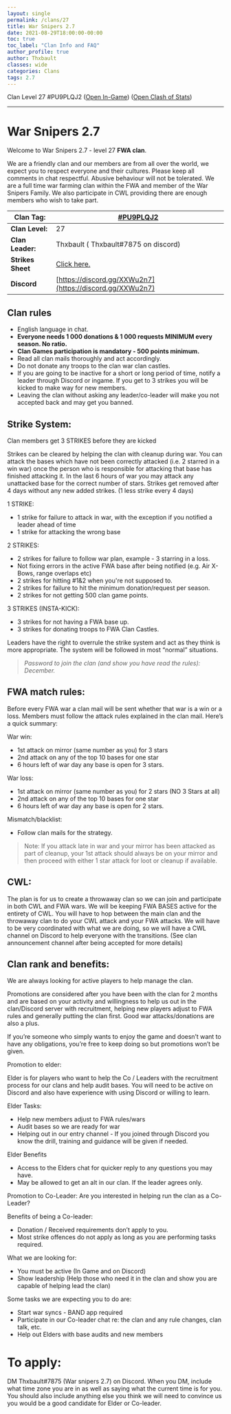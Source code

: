 ```yaml
---
layout: single
permalink: /clans/27
title: War Snipers 2.7
date: 2021-08-29T18:00:00-00:00
toc: true
toc_label: "Clan Info and FAQ"
author_profile: true
author: Thxbault
classes: wide
categories: Clans
tags: 2.7
---
```


Clan Level 27 #PU9PLQJ2
([Open In-Game](https://link.clashofclans.com/en?action=OpenClanProfile&tag=PU9PLQJ2)) ([Open Clash of Stats](https://www.clashofstats.com/clans/war-snipers-2.7-PU9PLQJ2/members/))

***


# War Snipers 2.7
Welcome to War Snipers 2.7 - level 27 **FWA clan**.

We are a friendly clan and our members are from all over the world, we expect you to respect everyone and their cultures. Please keep all comments in chat respectful. Abusive behaviour will not be tolerated.
We are a full time war farming clan within the FWA and member of the War Snipers Family.
We also participate in CWL providing there are enough members who wish to take part.

 
 
| **Clan Tag:** | [#PU9PLQJ2](https://link.clashofclans.com/?action=OpenClanProfile&tag=%23PU9PLQJ2) |
|--|--|
| **Clan Level:** | 27 |
|**Clan Leader:** | Thxbault ( Thxbault#7875 on discord) |
|**Strikes Sheet** | [Click here.](https://docs.google.com/spreadsheets/d/e/2PACX-1vSIsiL2hsOsM0O9RbDZBpo8qEaiPSvRzuqoPdpz2VHmLzZ5YOaroQ9ka9ZAyNQaMGoKuZ798s-o88FY/pubhtml) |
|**Discord** |   [https://discord.gg/XXWu2n7](https://discord.gg/XXWu2n7) |

## Clan rules
-   English language in chat.
-   **Everyone needs 1 000 donations & 1 000 requests MINIMUM every season. No ratio.**
-   **Clan Games participation is mandatory - 500 points minimum.**
-   Read all clan mails thoroughly and act accordingly.
-   Do not donate any troops to the clan war clan castles.
-   If you are going to be inactive for a short or long period of time, notify a leader through Discord or ingame. If you get to 3 strikes you will be kicked to make way for new members.
-   Leaving the clan without asking any leader/co-leader will make you not accepted back and may get you banned.

## Strike System:

Clan members get 3 STRIKES before they are kicked

Strikes can be cleared by helping the clan with cleanup during war. You can attack the bases which have not been correctly attacked (i.e. 2 starred in a win war) once the person who is responsible for attacking that base has finished attacking it.
In the last 6 hours of war you may attack any unattacked base for the correct number of stars.
Strikes get removed after 4 days without any new added strikes. (1 less strike every 4 days)

 

1 STRIKE:

-   1 strike for failure to attack in war, with the exception if you notified a leader ahead of time
-   1 strike for attacking the wrong base

2 STRIKES:

-   2 strikes for failure to follow war plan, example - 3 starring in a loss.
-   Not fixing errors in the active FWA base after being notified (e.g. Air X-Bows, range overlaps etc)   
-   2 strikes for hitting #1&2 when you're not supposed to.
-   2 strikes for failure to hit the minimum donation/request per season.
-   2 strikes for not getting 500 clan game points.
      
3 STRIKES (INSTA-KICK):

-   3 strikes for not having a FWA base up.
-   3 strikes for donating troops to FWA Clan Castles.
    
    
Leaders have the right to overrule the strike system and act as they think is more appropriate. The system will be followed in most “normal” situations.

> *Password to join the clan (and show you have read the rules): December.*

  
  

## FWA match rules:

Before every FWA war a clan mail will be sent whether that war is a win or a loss. Members must follow the attack rules explained in the clan mail. Here’s a quick summary:

  

War win:

-   1st attack on mirror (same number as you) for 3 stars 
-   2nd attack on any of the top 10 bases for one star
-   6 hours left of war day any base is open for 3 stars.
  
War loss:

-   1st attack on mirror (same number as you) for 2 stars (NO 3 Stars at all)
-   2nd attack on any of the top 10 bases for one star
-   6 hours left of war day any base is open for 2 stars.

Mismatch/blacklist:

-   Follow clan mails for the strategy.

> Note: If you attack late in war and your mirror has been attacked as part of cleanup, your 1st attack should always be on your mirror and then proceed with either 1 star attack for loot or cleanup if available.

  
  

## CWL:

The plan is for us to create a throwaway clan so we can join and participate in both CWL and FWA wars.  We will be keeping FWA BASES active for the entirety of CWL. You will have to hop between the main clan and the throwaway clan to do your CWL attack and your FWA attacks. We will have to be very coordinated with what we are doing, so we will have a CWL channel on Discord to help everyone with the transitions. (See clan announcement channel after being accepted for more details)

  

## Clan rank and benefits:

  

We are always looking for active players to help manage the clan.

Promotions are considered after you have been with the clan for 2 months and are based on your activity and willingness to help us out in the clan/Discord server with recruitment, helping new players adjust to FWA rules and generally putting the clan first. Good war attacks/donations are also a plus.

If you’re someone who simply wants to enjoy the game and doesn’t want to have any obligations, you’re free to keep doing so but promotions won’t be given.

  
  

Promotion to elder:

Elder is for players who want to help the Co / Leaders with the recruitment process for our clans and help audit bases. You will need to be active on Discord and also have experience with using Discord or willing to learn.

  

Elder Tasks:

-   Help new members adjust to FWA rules/wars
-   Audit bases so we are ready for war
-   Helping out in our entry channel - If you joined through Discord you know the drill, training and guidance will be given if needed.


Elder Benefits

-   Access to the Elders chat for quicker reply to any questions you may have.
-   May be allowed to get an alt in our clan. If the leader agrees only.
   
Promotion to Co-Leader:
Are you interested in helping run the clan as a Co-Leader?

 
Benefits of being a Co-leader:

-   Donation / Received requirements don’t apply to you.
-   Most strike offences do not apply as long as you are performing tasks required.

What we are looking for:

-   You must be active (In Game and on Discord)
-   Show leadership (Help those who need it in the clan and show you are capable of helping lead the clan)


Some tasks we are expecting you to do are:

-   Start war syncs - BAND app required
-   Participate in our Co-leader chat re: the clan and any rule changes, clan talk, etc.
-   Help out Elders with base audits and new members

# To apply:
DM Thxbault#7875 (War snipers 2.7) on Discord. When you DM, include what time zone you are in as well as saying what the current time is for you. You should also include anything else you think we will need to convince us you would be a good candidate for Elder or Co-leader.



